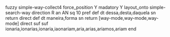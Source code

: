 fuzzy simple-way-collect4
   force_position Y
   madatory Y
   layout_onto simple-search-way
   direction R
   an AN
   sq 10
   pref 
   def 
    dt dessa,desta,daquela
    sn 
    return 
    direct 
   def 
    dt maneira,forma
    sn 
    return [way-mode,way-mode,way-mode]
    direct 
   suf 
   suf ionaria,ionarias,ionaria,iaonariam,aria,arias,ariamos,ariam
end
